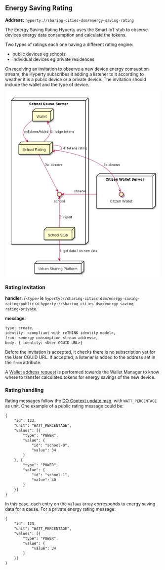 ## Energy Saving Rating

**Address:** `hyperty://sharing-cities-dsm/energy-saving-rating`

The Energy Saving Rating Hyperty uses the Smart IoT stub to observe devices energy data consumption and calculate the tokens.

Two types of ratings each one having a different rating engine:

- public devices eg schools
- individual devices eg private residences

On receiving an invitation to observe a new device energy comsuption stream, the Hyperty subscribes it adding a listener to it according to weather it is a public device or a private device. The invitation should include the wallet and the type of device.

![School Agent Architecture](school_agent_architecture.png)

### Rating Invitation 

**handler:** <hyperty address>/`<type>` ie `hyperty://sharing-cities-dsm/energy-saving-rating/public` or `hyperty://sharing-cities-dsm/energy-saving-rating/private`.

**message:**

```
type: create,
identity: <compliant with reTHINK identity model>,
from: <energy consumption stream address>,
body: { identity: <User CGUID URL>}
```

Before the invitation is accepted, it checks there is no subscription yet for the User CGUID URL. If accepted, a listener is added to the address set in the `from` attribute.

A [Wallet address request](../wallet-manager#wallet-address-request) is performed towards the Wallet Manager to know where to transfer calculated tokens for energy savings of the new device.

### Rating handling

Rating messages follow the [DO Context update msg](https://github.com/reTHINK-project/specs/tree/master/datamodel/data-objects/context), with `WATT_PERCENTAGE` as unit. One example of a public rating message could be:

```
{
	"id": 123,
	"unit": "WATT_PERCENTAGE",
	"values": [{
		"type": "POWER",
		"value": {
			"id": "school-0",
			"value": 34
		}
	}, {
		"type": "POWER",
		"value": {
			"id": "school-1",
			"value": 40
		}
	}]
}
```

In this case, each entry on the `values` array corresponds to energy saving data for a cause.
For a private energy rating message:

```
{
	"id": 123,
	"unit": "WATT_PERCENTAGE",
	"values": [{
		"type": "POWER",
		"value": {
			"value": 34
		}
	}]
}
```

